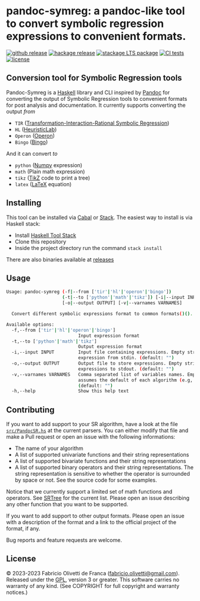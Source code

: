 # pandoc-symreg: a pandoc-like tool to convert symbolic regression expressions to convenient formats.

[![github
release](https://img.shields.io/github/release/folivetti/pandoc-symreg.svg)](https://github.com/folivetti/pandoc-symreg/releases)
[![hackage
release](https://img.shields.io/hackage/v/pandoc-symreg.svg?label=hackage)](https://hackage.haskell.org/package/pandoc-symreg)
[![stackage LTS
package](https://stackage.org/package/pandoc-symreg/badge/lts)](https://www.stackage.org/lts/package/pandoc-symreg-types)
[![CI
tests](https://github.com/folivetti/pandoc-symreg/workflows/CI%20tests/badge.svg)](https://github.com/folivetti/pandoc-symreg/actions)
[![license](https://img.shields.io/badge/license-GPLv3+-lightgray.svg)](https://www.gnu.org/licenses/gpl.html)

## Conversion tool for Symbolic Regression tools

Pandoc-Symreg is a [Haskell](https://haskell.org) library and CLI inspired by [Pandoc](https://github.com/jgm/pandoc) for converting the output of Symbolic Regression tools to convenient formats for post analysis and documentation. It currently supports converting the output *from*

- `TIR` ([Transformation-Interaction-Rational Symbolic Regression](https://github.com/folivetti/tir))
- `HL` ([HeuristicLab](https://github.com/heal-research/HeuristicLab))
- `Operon` ([Operon](https://github.com/heal-research/operon))
- `Bingo` ([Bingo](https://github.com/nasa/bingo/tree/master/bingo))

And it can convert *to*

- `python` ([Numpy](https://numpy.org/doc/stable/index.html) expression)
- `math` (Plain math expression)
- `tikz` ([TikZ](https://tikz.net/) code to print a tree)
- `latex` ([LaTeX](https://www.latex-project.org/) equation)

## Installing

This tool can be installed via [Cabal](https://www.haskell.org/cabal/) or [Stack](https://docs.haskellstack.org/en/stable/). The easiest way to install is via Haskell stack:

- Install [Haskell Tool Stack](https://docs.haskellstack.org/en/stable/#how-to-install-stack)
- Clone this repository
- Inside the project directory run the command `stack install`

There are also binaries available at [releases](https://github.com/folivetti/pandoc-symreg/releases)

## Usage

```bash
Usage: pandoc-symreg (-f|--from ['tir'|'hl'|'operon'|'bingo'])
                     (-t|--to ['python'|'math'|'tikz']) [-i|--input INPUT] 
                     [-o|--output OUTPUT] [-v|--varnames VARNAMES]

  Convert different symbolic expressions format to common formats()().

Available options:
  -f,--from ['tir'|'hl'|'operon'|'bingo']
                           Input expression format
  -t,--to ['python'|'math'|'tikz']
                           Output expression format
  -i,--input INPUT         Input file containing expressions. Empty string gets
                           expression from stdin. (default: "")
  -o,--output OUTPUT       Output file to store expressions. Empty string prints
                           expressions to stdout. (default: "")
  -v,--varnames VARNAMES   Comma separated list of variables names. Empty list
                           assumes the default of each algorithm (e.g, "x,y,epsilon").
                           (default: "")
  -h,--help                Show this help text
```

## Contributing

If you want to add support to your SR algorithm, have a look at the file [`src/PandocSR.hs`](src/PandocSR.hs) at the current parsers. You can either modify that file and make a Pull request or open an issue with the following informations:

- The name of your algorithm
- A list of supported univariate functions and their string representations
- A list of supported bivariate functions and their string representations
- A list of supported binary operators and their string representations. The string representation is sensitive to whether the operator is surrounded by space or not. See the source code for some examples.

Notice that we currently support a limited set of math functions and operators. See [SRTree](https://github.com/folivetti/srtree/blob/main/src/Data/SRTree/Internal.hs) for the current list. Please open an issue describing any other function that you want to be supported.

If you want to add support to other output formats. Please open an issue with a description of the format and a link to the official project of the format, if any.

Bug reports and feature requests are welcome.

## License

© 2023-2023 Fabricio Olivetti de Franca (fabricio.olivetti@gmail.com). Released under the
[GPL](https://www.gnu.org/licenses/old-licenses/gpl-3.0.html "GNU General Public License"),
version 3 or greater. This software carries no warranty of any kind.
(See COPYRIGHT for full copyright and warranty notices.)
